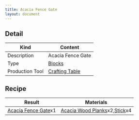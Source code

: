 ```yaml
---
title: Acacia Fence Gate
layout: document
---
```

## Detail

|Kind|Content|
|---|---|
|Description|Acacia Fence Gate|
|Type|[Blocks](Blocks)|
|Production Tool|[Crafting Table](Crafting_Table)|

## Recipe

|Result|Materials|
|---|---|
|[Acacia Fence Gate](Acacia_Fence_Gate)x1|[Acacia Wood Planks](Acacia_Wood_Planks)x2,[Stick](Stick)x4|

